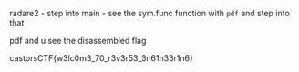 radare2 - step into main - see the sym.func function with `pdf` and step into that

pdf and u see the disassembled flag

castorsCTF{w3lc0m3_70_r3v3r53_3n61n33r1n6}